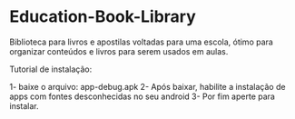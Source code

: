 # Education-Book-Library
Biblioteca para livros e apostilas voltadas para uma escola, ótimo para organizar conteúdos e livros para serem usados em aulas.

Tutorial de instalação: 

1- baixe o arquivo: app-debug.apk
2- Após baixar, habilite a instalação de apps com fontes desconhecidas no seu android 
3- Por fim aperte para instalar.
